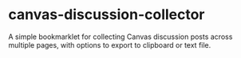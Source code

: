 # canvas-discussion-collector
A simple bookmarklet for collecting Canvas discussion posts across multiple pages, with options to export to clipboard or text file.
